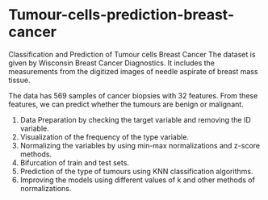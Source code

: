 # Tumour-cells-prediction-breast-cancer
Classification and Prediction of Tumour cells Breast Cancer 
The dataset is given by Wisconsin Breast Cancer Diagnostics. It includes the measurements from the digitized images of needle aspirate of breast mass tissue.

The data has 569 samples of cancer biopsies with 32 features. From these features, we can predict whether the tumours are benign or malignant.

1. Data Preparation by checking the target variable and removing the ID variable.
2. Visualization of the frequency of the type variable.
3. Normalizing the variables by using min-max normalizations and z-score methods.
4. Bifurcation of train and test sets.
5. Prediction of the type of tumours using KNN classification algorithms.
6. Improving the models using different values of k and other methods of normalizations.
